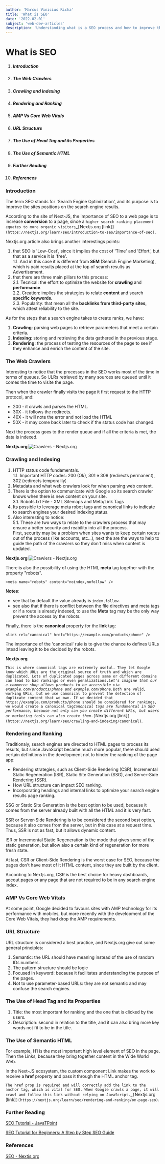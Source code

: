 ```yaml
---
author: 'Marcus Vinicius Richa'
title: 'What is SEO'
date: '2022-02-01'
subject: 'web-dev-articles'
description: 'Understanding what is a SEO process and how to improve the site ranking in the search engines results.'
---
```


# What is SEO

1. ##### Introduction     
2. ##### The Web Crawlers
3. ##### Crawling and Indexing  
4. ##### Rendering and Ranking
5. ##### AMP Vs Core Web Vitals
6. ##### URL Structure
7. ##### The Use of Head Tag and its Properties
8. ##### The Use of Semantic HTML
9. ##### Further Reading
10. ##### References

### Introduction

The term SEO stands for 'Search Engine Optimization', and its purpose is to improve the sites positions on the search engine results.

According to the site of Next-JS, the importance of SEO to a web page is to increase **conversion** to a page, since a `higher search ranking placement equates to more organic visitors`_`[`Nextjs.org [link]`](https://nextjs.org/learn/seo/introduction-to-seo/importance-of-seo)`.


Nextjs.org article also brings another interestings points:

1. that SEO is 'Low-Cost', since it implies the cost of 'Time' and 'Effort', but that as a service it is 'free'.  
	1.1. And in this case it is different from **SEM** (Search Engine Marketing), which is paid results placed at the top of search results as Advertisement.
2. that there are three main pillars to this process:   
	2.1. Tecnical: the effort to optimize the website for **crawling** and **performance**.    
	2.2. Creation: implies the strategies to relate **content** and search **specific keywords**.    
	2.3. Popularity: that mean all the **backlinks from third-party sites**, which attest reliability to the site.

As for the steps that a search engine takes to create ranks, we have: 

1. **Crawling**: parsing web pages to retrieve parameters that meet a certain criteria.
2. **Indexing**: storing and retrieving the data gathered in the previous stage.
3. **Rendering**: the process of testing the resources of the page to see if they enhance and enrich the content of the site.

### The Web Crawlers

Interesting to notice that the processes in the SEO works most of the time in terms of queues. So ULRs retrieved by many sources are queued until it comes the time to visite the page.

Then when the crawler finally visits the page it first request to the HTTP protocol, and:  


- 200 - it crawls and parses the HTML.
- 30X - it follows the redirects.
- 40X - it will note the error and not load the HTML
-	50X - it may come back later to check if the status code has changed.


Next the process goes to the render queue and if all the criteria is met, the data is indexed.


**Nextjs.org**
![Crawlers - Nextjs.org](/images/articles/web-development/what-is-seo-crawlers-user-agent.png)



### Crawling and Indexing

1.	HTTP status code fundamentals.   
	1.1. Important HTTP codes: 200 (Ok), 301 e 308 (redirects permanent), 302 (redirects temporalily)
2.	Metadata and what web crawlers look for when parsing web content.
3.	There is the option to communicate with Google so its search crawler knows when there is new content on your site.   
	3.1. Robots.txt File - XML Sitemaps and Meta/Link Tags
4.	Its possible to leverage meta robot tags and canonical links to indicate to search engines your desired indexing status.
5. Also interesting to notice:       
	5.1. These are two ways to relate to the crawlers process that may ensure a better security and reability into all the process.      
	First, security may be a problem when sites wants to keep certain routes out of the process (like accounts, etc...), next the are the ways to help to guide the path of the crawlers so they don't miss when content is updated.


**Nextjs.org**
![Crawlers - Nextjs.org](/images/articles/web-development/what-is-seo-google-guides-forxml-sitemaps.png)

There is also the possibility of using the HTML **meta** tag together with the property "robots".

```
<meta name="robots" content="noindex,nofollow" />
```

**Notes**: 

- see that by default the value already is `index,follow`.
- see also that if there is conflict between the file directives and meta tags or if a route is already indexed, to use the **Meta** tag may be the only way prevent the access by the robots.


Finally, there is the **canonical** property for the **link** tag:

```
<link rel="canonical" href="https://example.com/products/phone" />
```

The importance of the 'canonical' rule is to give the chance to defines URLs intead leaving it to be decided by the robots.


**Nextjs.org**


`This is where canonical tags are extremely useful. They let Google know which URLs are the original source of truth and which are duplicated. Lots of duplicated pages across same or different domains can lead to bad rankings or even penalizations.`_`Let's imagine that our e-commerce shop allows products to be accessible via example.com/products/phone and example.com/phone.`_`Both are valid, working URLs, but we use canonical to prevent the detection of duplicate content that we own. If we decided that https://example.com/products/phone should be considered for rankings, we would create a canonical tag`_`Canonical tags are fundamental in SEO performance, because not only can you create different URLs, but users or marketing tools can also create them.`_`[`Nextjs.org [link]`](https://nextjs.org/learn/seo/crawling-and-indexing/canonical)`.


### Rendering and Ranking


Traditionaly, search engines are directed to HTML pages to process its results, but since JavaScript became much more popular, there should used certain definitions in the development not to hinder the ranking of the page app:

- Rendering strategies, such as Client-Side Rendering (CSR), Incremental Static Regeneration (ISR), Static Site Generation (SSG), and Server-Side Rendering (SSR).
- How URL structure can impact SEO ranking.
- Incorporating headings and internal links to optimize your search engine results page ranking.


SSG or Static Site Generation is the best option to be used, because it comes from the server already built with all the HTML and it is very fast.

SSR or Server-Side Rendering is to be considered the second best option, because it also comes from the server, but in this case at a request time. Thus, SSR is not as fast, but it allows dynamic content.

ISR or Incremental Static Regeneration is the mode that gives some of the static generation, but allow also a certain kind of regeneration for more fresh state.

At last, CSR or Client-Side Rendering is the worst case for SEO, because the pages don't have most of it HTML content, since they are built by the client.

According to Nextjs.org, CSR is the best choice for heavy dashboards, accout pages or any page that are not required to be in any search engine index.


### AMP Vs Core Web Vitals

At some point, Google decided to favours sites with AMP technology for its performance with mobiles, but more recently with the development of the Core Web Vitais, they had drop the AMP requirements.


### URL Structure

URL structure is considered a best practice, and Nextjs.org give out some general principles:

1. Semantic: the URL should have meaning instead of the use of random IDs numbers.
2. The pattern structure should be logic
3. Focused in keyword: because it facilitates understanding the purpose of the pages.
4. Not to use parameter-based URLs: they are not semantic and may confuse the search engines.



### The Use of Head Tag and its Properties

1. Title: the most important for ranking and the one that is clicked by the users.
2. Description: second in relation to the title, and it can also bring more key words not fit to be in the title.


### The Use of Semantic HTML

For example, H1 is the most important high level element of SEO in the page. Then the Links, because they bring together content in the Wide World Web.

In the Next-JS ecosystem, the custom component Link makes the work to receive a **href** property and pass it through the HTML anchor tag.

`The href prop is required and will correctly add the link to the anchor tag, which is vital for SEO. When Google crawls a page, it will crawl and follow this link without relying on JavaScript.`_`[`Nextjs.org [link]`](https://nextjs.org/learn/seo/rendering-and-ranking/on-page-seo)`.






### Further Reading

[SEO Tutorial - JavaTPoint](https://www.javatpoint.com/seo-tutorial)

[SEO Tutorial for Beginners: A Step by Step SEO Guide](https://www.guru99.com/seo-tutorial.html)



### References

[SEO - Nextjs.org](https://nextjs.org/learn/seo/introduction-to-seo)





